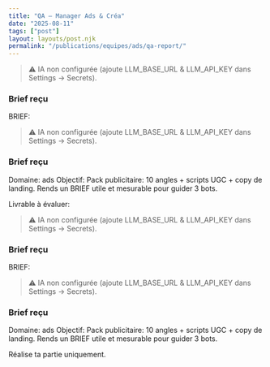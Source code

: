 ```yaml
---
title: "QA — Manager Ads & Créa"
date: "2025-08-11"
tags: ["post"]
layout: layouts/post.njk
permalink: "/publications/equipes/ads/qa-report/"
---
```

> ⚠️ IA non configurée (ajoute LLM_BASE_URL & LLM_API_KEY dans Settings → Secrets).

### Brief reçu
BRIEF:
> ⚠️ IA non configurée (ajoute LLM_BASE_URL & LLM_API_KEY dans Settings → Secrets).

### Brief reçu
Domaine: ads
Objectif: Pack publicitaire: 10 angles + scripts UGC + copy de landing.
Rends un BRIEF utile et mesurable pour guider 3 bots.

Livrable à évaluer:
> ⚠️ IA non configurée (ajoute LLM_BASE_URL & LLM_API_KEY dans Settings → Secrets).

### Brief reçu
BRIEF:
> ⚠️ IA non configurée (ajoute LLM_BASE_URL & LLM_API_KEY dans Settings → Secrets).

### Brief reçu
Domaine: ads
Objectif: Pack publicitaire: 10 angles + scripts UGC + copy de landing.
Rends un BRIEF utile et mesurable pour guider 3 bots.

Réalise ta partie uniquement.